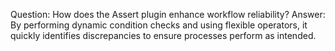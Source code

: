 Question: How does the Assert plugin enhance workflow reliability?
Answer: By performing dynamic condition checks and using flexible operators, it quickly identifies discrepancies to ensure processes perform as intended.
